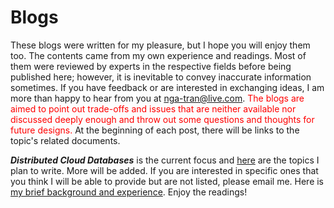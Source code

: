 # Blogs

These blogs were written for my pleasure, but I hope you will enjoy them too. The contents came from my own experience and readings. Most of them were reviewed by experts in the respective fields before being published here; however, it is inevitable to convey inaccurate information sometimes. If you have feedback or are interested in exchanging ideas, I am more than happy to hear from you at nga-tran@live.com. <span style="color: red;"> The blogs are aimed to point out trade-offs and issues that are neither available nor discussed deeply enough and throw out some questions and thoughts for future designs. </span> At the beginning of each post, there will be links to the topic's related documents.


**_Distributed Cloud Databases_** is the current focus and [here](https://github.com/NGA-TRAN/Blogs/blob/main/posts.md) are the topics I plan to write. More will be added. If you are interested in specific ones that you think I will be able to provide but are not listed, please email me. Here is [my brief background and experience](https://www.linkedin.com/in/nga-tran-0641183/). Enjoy the readings!